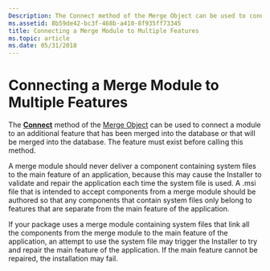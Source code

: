 ```yaml
---
Description: The Connect method of the Merge Object can be used to connect a module to an additional feature that has been merged into the database or that will be merged into the database. The feature must exist before calling this method.
ms.assetid: 8b59de42-bc3f-468b-a410-8f935ff73345
title: Connecting a Merge Module to Multiple Features
ms.topic: article
ms.date: 05/31/2018
---
```


# Connecting a Merge Module to Multiple Features

The [**Connect**](merge-connect.md) method of the [Merge Object](merge-object.md) can be used to connect a module to an additional feature that has been merged into the database or that will be merged into the database. The feature must exist before calling this method.

A merge module should never deliver a component containing system files to the main feature of an application, because this may cause the Installer to validate and repair the application each time the system file is used. A .msi file that is intended to accept components from a merge module should be authored so that any components that contain system files only belong to features that are separate from the main feature of the application.

If your package uses a merge module containing system files that link all the components from the merge module to the main feature of the application, an attempt to use the system file may trigger the Installer to try and repair the main feature of the application. If the main feature cannot be repaired, the installation may fail.

 

 



